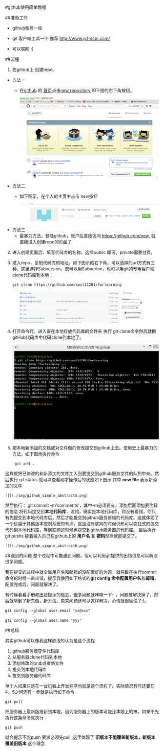 #github使用简单教程

##准备工作

* github账号一枚

* git 客户端工具一个 推荐 http://www.git-scm.com/

* 可以联网 :)

##流程

1. 在github上 创建repo。
 
 * 方法一
 	* 在[github](https://github.com) 的 [首页](https://github.com)点击[new repository](ttps://github.com/repositories/new),即下图的右下角按钮。

    	![](./img/github_simple_abstract1.png)
 * 方法二
 	* 如下图示，在个人的主页中点击 new按钮

    	![](./img/github_simple_abstract2.png)
 * 方法三
	* 最暴力方法，登陆github，账户后直接访问 https://github.com/new, 就直接进入创建repo的页面了

2. 进入创建页面后，填写代码库的名称，选择public 即可。private需要付费。

3.  进入repo，复制代码库的地址。如下图示的右下角，可以选择的url方式有三种，这里选择Subversion，既可以用Subverion，也可以用git的专用客户端clone代码库到本地：

		git clone https://github.com/soul11201/forlearning

       ![](./img/github_simple_abstract3.png)
4. 打开命令行，进入要在本地存放代码库的文件夹 执行 git clone命令然后就把gitHub代码库中代码clone到本地了。

  	![](./img/github_simple_abstract4.png)

5. 把本地新添加的文档或对文件做的修改提交到github上去。使用史上最暴力的方法，如下图示执行命令    	

		git add .
这样就把已修改的和新添加的文件加入到要提交到github服务文件的队列中来。然后执行
		git status
就可以查看刚才操作后的状态如下图示,其中 **new file** 表示新添加的文件

	![](./img/github_simple_abstract5.png)

 然后执行：
		git commit -m'comments'，其中-m必须要有，添加后面添加要注释的信息
 将代码提交到**本地代码库**，没错，确实是本地代码库，你没有看错，你只有先提交到本地代码库后，然后才能提交到github服务器端的代码库。这就体现了一个优越于其他版本控制系统的有点，就是没有联网的时候仍热可以疯狂式的提交代码到本地代码库，等到联网的时候再提交到github服务器的代码库。
最后执行
		git pushs
接着输入自己在github上的 **用户名** 和 **密码**然后就能提交了。

	![](./img/github_simple_abstract6.png)

##遇到的问题
整个过程中可能遇到问题，但可以利用git提供的出错信息可以解决很多问题。

我在提交的过程中就全局用户名和邮箱的没配置好的为题，就导致在执行commit 命令的时候一直出错，提示我使用如下格式的**git config **命令配置**用户名**和**邮箱**，配置完成后，问题就解决了。

有时候看看手册和出错提示的信息，很多问题就咔嚓一下···，问题被解决掉了，然后就学到了新东西，新方法、原来问题还可以这样解决，心情就很愉悦了:)。

	git config --global user.email "xx@xxx"
	
    gti config --global user.name "yyy"

##总结

其实github可以像我这样肤浅的认为是这个流程

1. github服务器穿件代码库
2. 从服务器clone代码到本地
3. 添加修改的文本或者新文件
4. 提交到本地代码库
5. 提交到服务器代码库

单个人如果只是在一台机器上开发程序也就是这个流程了。实际情况有时还要在4、5之间还有一步就是执行如下命令
	
    git pull

把服务器上最新版跟新到本地，因为服务器上的版本可能比本地上的搞，如果不先执行这条命令就执行

	git push
就会提示不能push 要求必须先pull ,这里体现了 **旧版本不能覆盖新版本，新版本覆盖旧版本** 这个理念

